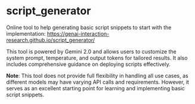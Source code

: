 # script_generator
Online tool to help generating basic script snippets to start with the implementation: https://genai-interaction-research.github.io/script_generator/

This tool is powered by Gemini 2.0 and allows users to customize the system prompt, temperature, and output tokens for tailored results. It also includes comprehensive guidance on deploying scripts effectively.

**Note**:
This tool does not provide full flexibility in handling all use cases, as different models may have varying API calls and requirements. However, it serves as an excellent starting point for learning and implementing basic script snippets.
